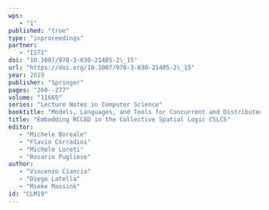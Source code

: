 ```yaml
---
wps: 
   - "1"
published: "true"
type: "inproceedings"
partner: 
   - "ISTI"
doi: "10.1007/978-3-030-21485-2\_15"
url: "https://doi.org/10.1007/978-3-030-21485-2\_15"
year: 2019
publisher: "Springer"
pages: "260--277"
volume: "11665"
series: "Lecture Notes in Computer Science"
booktitle: "Models, Languages, and Tools for Concurrent and Distributed Programming"
title: "Embedding RCC8D in the Collective Spatial Logic CSLCS"
editor: 
   - "Michele Boreale"
   - "Flavio Corradini"
   - "Michele Loreti"
   - "Rosario Pugliese"
author: 
   - "Vincenzo Ciancia"
   - "Diego Latella"
   - "Mieke Massink"
id: "CLM19"
---
```

